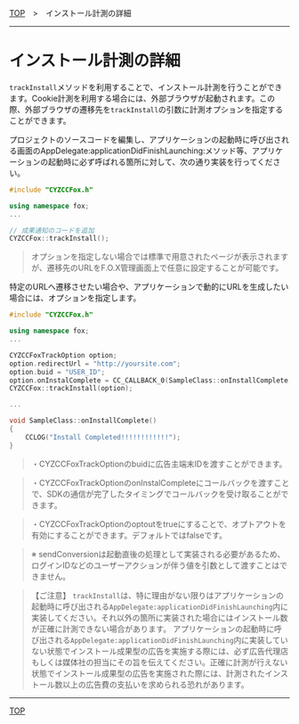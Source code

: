 [TOP](../../README.md)　>　インストール計測の詳細

---

# インストール計測の詳細

`trackInstall`メソッドを利用することで、インストール計測を行うことができます。Cookie計測を利用する場合には、外部ブラウザが起動されます。この際、外部ブラウザの遷移先を`trackInstall`の引数に計測オプションを指定することができます。<br>

プロジェクトのソースコードを編集し、アプリケーションの起動時に呼び出される画面のAppDelegate:applicationDidFinishLaunching:メソッド等、アプリケーションの起動時に必ず呼ばれる箇所に対して、次の通り実装を行ってください。

```cpp
#include "CYZCCFox.h"

using namespace fox;
...

// 成果通知のコードを追加
CYZCCFox::trackInstall();
```

> オプションを指定しない場合では標準で用意されたページが表示されますが、遷移先のURLをF.O.X管理画面上で任意に設定することが可能です。


特定のURLヘ遷移させたい場合や、アプリケーションで動的にURLを生成したい場合には、オプションを指定します。

```cpp
#include "CYZCCFox.h"

using namespace fox;
...

CYZCCFoxTrackOption option;
option.redirectUrl = "http://yoursite.com";
option.buid = "USER_ID";
option.onInstalComplete = CC_CALLBACK_0(SampleClass::onInstallComplete, this);
CYZCCFox::trackInstall(option);

...

void SampleClass::onInstallComplete()
{
	CCLOG("Install Completed!!!!!!!!!!!!");
}
```

> ・CYZCCFoxTrackOptionのbuidに広告主端末IDを渡すことができます。

> ・CYZCCFoxTrackOptionのonInstalCompleteにコールバックを渡すことで、SDKの通信が完了したタイミングでコールバックを受け取ることができます。

> ・CYZCCFoxTrackOptionのoptoutをtrueにすることで、オプトアウトを有効にすることができます。デフォルトではfalseです。

> ※ sendConversionは起動直後の処理として実装される必要があるため、ログインIDなどのユーザーアクションが伴う値を引数として渡すことはできません。

> 【ご注意】
`trackInstall`は、特に理由がない限りはアプリケーションの起動時に呼び出される`AppDelegate:applicationDidFinishLaunching`内に実装してください。それ以外の箇所に実装された場合にはインストール数が正確に計測できない場合があります。
アプリケーションの起動時に呼び出される`AppDelegate:applicationDidFinishLaunching`内に実装していない状態でインストール成果型の広告を実施する際には、必ず広告代理店もしくは媒体社の担当にその旨を伝えてください。正確に計測が行えない状態でインストール成果型の広告を実施された際には、計測されたインストール数以上の広告費の支払いを求められる恐れがあります。


---
[TOP](../../README.md)
